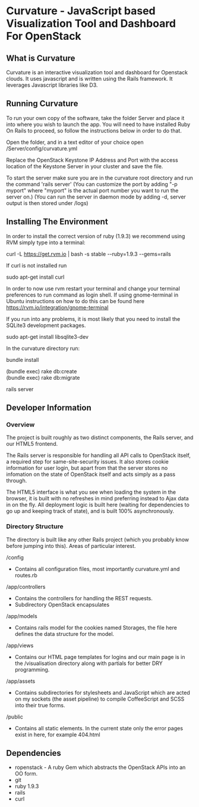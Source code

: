 Curvature - JavaScript based Visualization Tool and Dashboard For OpenStack
==========================================================================

What is Curvature
-----------------

Curvature is an interactive visualization tool and dashboard for
Openstack clouds. It uses javascript and is written using the Rails
framework. It leverages Javascript libraries like D3. 

Running Curvature
-----------------

To run your own copy of the software, take the folder Server and place it into where you wish to launch the app. You will need to have installed Ruby On Rails to proceed, so follow the instructions below in order to do that.

Open the folder, and in a text editor of your choice open /Server/config/curvature.yml 

Replace the OpenStack Keystone IP Address and Port with the access location of the Keystone Server in your cluster and save the file.

To start the server make sure you are in the curvature root directory and run the command 'rails server' 
(You can customize the port by adding "-p myport"  where "myport" is the actual port number you want to run the server on.)
(You can run the server in daemon mode by adding -d, server output is then stored under /logs)

Installing The Environment
--------------------------

In order to install the correct version of ruby (1.9.3) we recommend using RVM simply type into a terminal:

curl -L https://get.rvm.io | bash -s stable --ruby=1.9.3 --gems=rails

If curl is not installed run 

sudo apt-get install curl

In order to now use rvm restart your terminal and change your terminal preferences to run command as login shell. If using gnome-terminal in Ubuntu instructions on how to do this can be found here https://rvm.io/integration/gnome-terminal

If you run into any problems, it is most likely that you need to install the SQLite3 development packages.  
  
sudo apt-get install libsqlite3-dev  


  
In the curvature directory run: 
  
bundle install  
  
(bundle exec) rake db:create  
(bundle exec) rake db:migrate  
  
rails server  

Developer Information  
---------------------

### Overview  

The project is built roughly as two distinct components, the Rails server, and our HTML5 frontend.

The Rails server is responsible for handling all API calls to OpenStack itself, a required step for same-site-security issues. It also stores cookie information for user login, but apart from that the server stores no infomation on the state of OpenStack itself and acts simply as a pass through.  

The HTML5 interface is what you see when loading the system in the browser, it is built with no refreshes in mind preferring instead to Ajax data in on the fly. All deployment logic is built here (waiting for dependencies to go up and keeping track of state), and is built 100% asynchronously.  

### Directory Structure  

The directory is built like any other Rails project (which you probably know before jumping into this). Areas of particular interest.

/config 
  - Contains all configuration files, most importantly curvature.yml and routes.rb

/app/controllers
  - Contains the controllers for handling the REST requests.
  - Subdirectory OpenStack encapsulates 

/app/models
  - Contains rails model for the cookies named Storages, the file here defines the data structure for the model.

/app/views
  - Contains our HTML page templates for logins and our main page is in the /visualisation directory along with partials for better DRY programming.

/app/assets
  - Contains subdirectories for stylesheets and JavaScript which are acted on my sockets (the asset pipeline) to compile CoffeeScript and SCSS into their true forms. 

/public
  - Contains all static elements. In the current state only the error pages exist in here, for example 404.html

Dependencies
------------

* ropenstack - A ruby Gem which abstracts the OpenStack APIs into an OO form.
* git
* ruby 1.9.3
* rails
* curl
